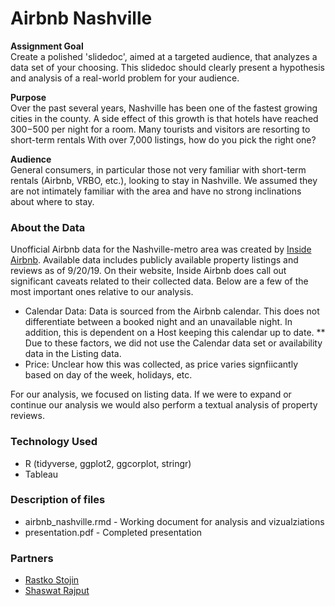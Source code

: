 # Airbnb Nashville
**Assignment Goal**<br>
Create a polished 'slidedoc', aimed at a targeted audience, that analyzes a data set of your choosing. This slidedoc should clearly present a hypothesis and analysis of a real-world problem for your audience.

**Purpose**<br>
Over the past several years, Nashville has been one of the fastest growing cities in the county. A side effect of this growth is that hotels have reached $300-$500 per night for a room. Many tourists and visitors are resorting to short-term rentals With over 7,000 listings, how do you pick the right one?

**Audience**<br>
General consumers, in particular those not very familiar with short-term rentals (Airbnb, VRBO, etc.), looking to stay in Nashville. We assumed they are not intimately familiar with the area and have no strong inclinations about where to stay.

### About the Data
Unofficial Airbnb data for the Nashville-metro area was created by [Inside Airbnb](http://insideairbnb.com). Available data includes publicly available property listings and reviews as of 9/20/19.
On their website, Inside Airbnb does call out significant caveats related to their collected data. Below are a few of the most important ones relative to our analysis.
* Calendar Data: Data is sourced from the Airbnb calendar. This does not differentiate between a booked night and an unavailable night. In addition, this is dependent on a Host keeping this calendar up to date.
** Due to these factors, we did not use the Calendar data set or availability data in the Listing data.
* Price: Unclear how this was collected, as price varies signfiicantly based on day of the week, holidays, etc.

For our analysis, we focused on listing data. If we were to expand or continue our analysis we would also perform a textual analysis of property reviews.


### Technology Used 
* R (tidyverse, ggplot2, ggcorplot, stringr)
* Tableau


### Description of files
* airbnb_nashville.rmd - Working document for analysis and vizualziations<br>
* presentation.pdf - Completed presentation


### Partners
* [Rastko Stojin](https://github.com/ok-tsar)
* [Shaswat Rajput](https://github.com/shaswat01)
